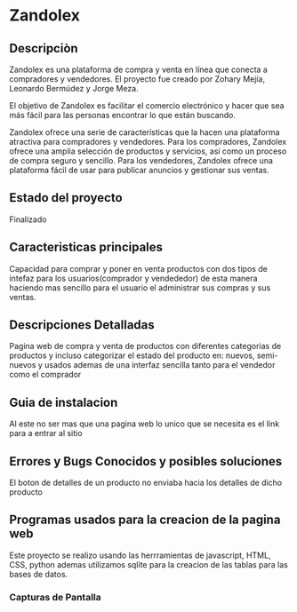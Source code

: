# Zandolex

## Descripciòn
Zandolex es una plataforma de compra y venta en línea que conecta a compradores y vendedores. El proyecto fue creado por Zohary Mejía, Leonardo Bermúdez y Jorge Meza.

El objetivo de Zandolex es facilitar el comercio electrónico y hacer que sea más fácil para las personas encontrar lo que están buscando.

Zandolex ofrece una serie de características que la hacen una plataforma atractiva para compradores y vendedores. Para los compradores, Zandolex ofrece una amplia selección de productos y servicios, así como un proceso de compra seguro y sencillo. Para los vendedores, Zandolex ofrece una plataforma fácil de usar para publicar anuncios y gestionar sus ventas.

## Estado del proyecto
 Finalizado

## Caracteristicas principales
Capacidad para comprar y poner en venta productos con dos tipos de intefaz para los usuarios(comprador y vendededor) de esta manera haciendo mas sencillo para el usuario el administrar sus compras y sus ventas.

## Descripciones Detalladas
Pagina web de compra y venta de productos con diferentes categorias de productos y incluso categorizar el estado del producto en: nuevos, semi-nuevos y usados ademas de una interfaz sencilla tanto para el vendedor como el comprador 

## Guia de instalacion
Al este no ser mas que una pagina web lo unico que se necesita es el link para a entrar al sitio

## Errores y Bugs Conocidos y posibles soluciones
El boton de detalles de un producto no enviaba hacia los detalles de dicho producto 

## Programas usados para la creacion de la pagina web
Este proyecto se realizo usando las herrramientas de javascript, HTML, CSS, python ademas utilizamos sqlite para la creacion de las tablas para las bases de datos.

### Capturas de Pantalla
